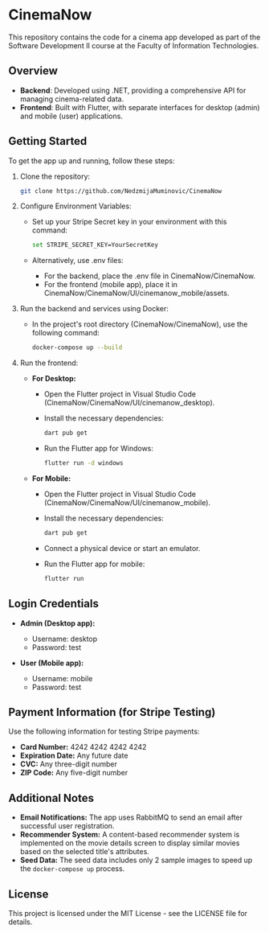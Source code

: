 # CinemaNow

This repository contains the code for a cinema app developed as part of the Software Development II course at the Faculty of Information Technologies.

## Overview

- **Backend**: Developed using .NET, providing a comprehensive API for managing cinema-related data.
- **Frontend**: Built with Flutter, with separate interfaces for desktop (admin) and mobile (user) applications.

## Getting Started

To get the app up and running, follow these steps:

1. Clone the repository:

    ```bash
    git clone https://github.com/NedzmijaMuminovic/CinemaNow
    ```

2. Configure Environment Variables:

   - Set up your Stripe Secret key in your environment with this command:

       ```bash
       set STRIPE_SECRET_KEY=YourSecretKey
       ```

    - Alternatively, use .env files:
        - For the backend, place the .env file in CinemaNow/CinemaNow.
        - For the frontend (mobile app), place it in CinemaNow/CinemaNow/UI/cinemanow_mobile/assets.

3. Run the backend and services using Docker:

    - In the project's root directory (CinemaNow/CinemaNow), use the following command:
      
       ```bash
       docker-compose up --build
       ```

4. Run the frontend:

   - **For Desktop:**
     - Open the Flutter project in Visual Studio Code (CinemaNow/CinemaNow/UI/cinemanow_desktop).
     - Install the necessary dependencies:
       
       ```bash
       dart pub get
       ```
     
     - Run the Flutter app for Windows:
       
       ```bash
       flutter run -d windows
       ```

   - **For Mobile:**
     - Open the Flutter project in Visual Studio Code (CinemaNow/CinemaNow/UI/cinemanow_mobile).
     - Install the necessary dependencies:
       
       ```bash
       dart pub get
       ```
     
     - Connect a physical device or start an emulator.
     - Run the Flutter app for mobile:
       
       ```bash
       flutter run
       ```

## Login Credentials

- **Admin (Desktop app):**
  - Username: desktop
  - Password: test
        
- **User (Mobile app):**
  - Username: mobile
  - Password: test

## Payment Information (for Stripe Testing)
Use the following information for testing Stripe payments:

- **Card Number:** 4242 4242 4242 4242
- **Expiration Date:** Any future date
- **CVC:** Any three-digit number
- **ZIP Code:** Any five-digit number

## Additional Notes
- **Email Notifications:** The app uses RabbitMQ to send an email after successful user registration.
- **Recommender System:** A content-based recommender system is implemented on the movie details screen to display similar movies based on the selected title's attributes.
- **Seed Data:** The seed data includes only 2 sample images to speed up the `docker-compose up` process.
    
## License

This project is licensed under the MIT License - see the LICENSE file for details.
